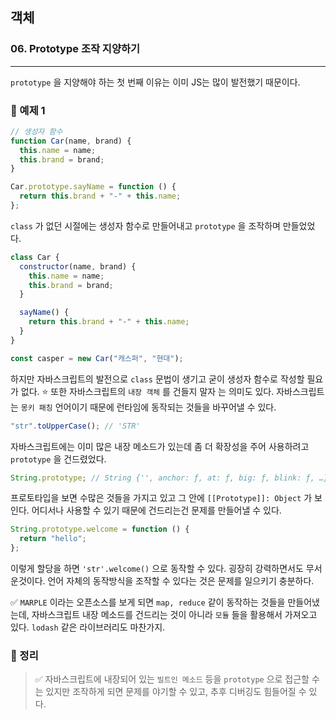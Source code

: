 ## 객체

### 06. Prototype 조작 지양하기

---

`prototype` 을 지양해야 하는 첫 번째 이유는 이미 JS는 많이 발전했기 때문이다.

### 📌 예제 1

```js
// 생성자 함수
function Car(name, brand) {
  this.name = name;
  this.brand = brand;
}

Car.prototype.sayName = function () {
  return this.brand + "-" + this.name;
};
```

`class` 가 없던 시절에는 생성자 함수로 만들어내고 `prototype` 을 조작하며 만들었었다.

```js
class Car {
  constructor(name, brand) {
    this.name = name;
    this.brand = brand;
  }

  sayName() {
    return this.brand + "-" + this.name;
  }
}

const casper = new Car("캐스퍼", "현대");
```

하지만 자바스크립트의 발전으로 `class` 문법이 생기고 굳이 생성자 함수로 작성할 필요가 없다. ⭐️ 또한 자바스크립트의 `내장 객체` 를 건들지 말자 는 의미도 있다. 자바스크립트는 `몽키 패칭` 언어이기 때문에 런타임에 동작되는 것들을 바꾸어낼 수 있다.

```js
"str".toUpperCase(); // 'STR'
```

자바스크립트에는 이미 많은 내장 메소드가 있는데 좀 더 확장성을 주어 사용하려고 `prototype` 을 건드렸었다.

```js
String.prototype; // String {'', anchor: ƒ, at: ƒ, big: ƒ, blink: ƒ, …}
```

프로토타입을 보면 수많은 것들을 가지고 있고 그 안에 `[[Prototype]]: Object` 가 보인다. 어디서나 사용할 수 있기 때문에 건드리는건 문제를 만들어낼 수 있다.

```js
String.prototype.welcome = function () {
  return "hello";
};
```

이렇게 할당을 하면 `'str'.welcome()` 으로 동작할 수 있다. 굉장히 강력하면서도 무서운것이다. 언어 자체의 동작방식을 조작할 수 있다는 것은 문제를 일으키기 충분하다.

✅ `MARPLE` 이라는 오픈소스를 보게 되면 `map, reduce` 같이 동작하는 것들을 만들어냈는데, 자바스크립트 내장 메소드를 건드리는 것이 아니라 `모듈` 들을 활용해서 가져오고 있다. `lodash` 같은 라이브러리도 마찬가지.

### 📌 정리

> ✅ 자바스크립트에 내장되어 있는 `빌트인 메소드` 등을 `prototype` 으로 접근할 수는 있지만 조작하게 되면 문제를 야기할 수 있고, 추후 디버깅도 힘들어질 수 있다.
